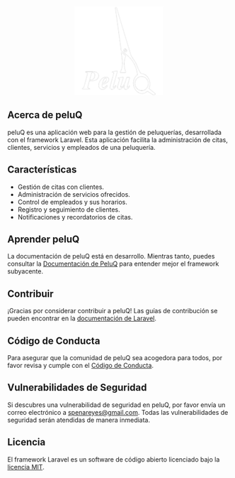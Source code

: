 <p align="center"><img src="public/img/logo.png" width="200" alt="Logo de peluQ"></p>

<p align="center">

</p>

## Acerca de peluQ

peluQ es una aplicación web para la gestión de peluquerías, desarrollada con el framework Laravel. Esta aplicación facilita la administración de citas, clientes, servicios y empleados de una peluquería.

## Características

- Gestión de citas con clientes.
- Administración de servicios ofrecidos.
- Control de empleados y sus horarios.
- Registro y seguimiento de clientes.
- Notificaciones y recordatorios de citas.

## Aprender peluQ

La documentación de peluQ está en desarrollo. Mientras tanto, puedes consultar la [Documentación de PeluQ](/PeluQ_Documentacion.pdf) para entender mejor el framework subyacente.

## Contribuir

¡Gracias por considerar contribuir a peluQ! Las guías de contribución se pueden encontrar en la [documentación de Laravel](https://laravel.com/docs/contributions).

## Código de Conducta

Para asegurar que la comunidad de peluQ sea acogedora para todos, por favor revisa y cumple con el [Código de Conducta](https://laravel.com/docs/contributions#code-of-conduct).

## Vulnerabilidades de Seguridad

Si descubres una vulnerabilidad de seguridad en peluQ, por favor envía un correo electrónico a [spenareyes@gmail.com](mailto:spenareyes@gmail.com). Todas las vulnerabilidades de seguridad serán atendidas de manera inmediata.

## Licencia

El framework Laravel es un software de código abierto licenciado bajo la [licencia MIT](https://opensource.org/licenses/MIT).
